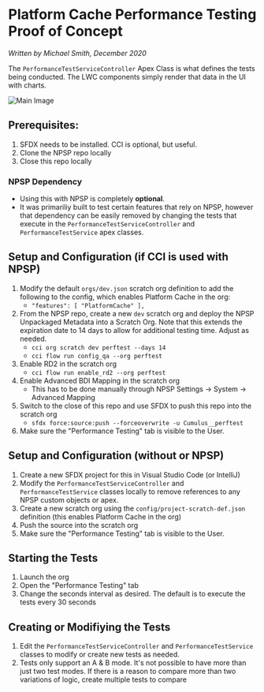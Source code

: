 # Platform Cache Performance Testing Proof of Concept
_Written by Michael Smith, December 2020_

The `PerformanceTestServiceController` Apex Class is what defines the tests being conducted. The LWC components simply render that data in the UI with charts.

![Main Image](https://github.com/force2b/Performance-Tester-AB/blob/main/images/PerfTestPage.png)

## Prerequisites:
1. SFDX needs to be installed. CCI is optional, but useful.
2. Clone the NPSP repo locally
3. Close this repo locally

### NPSP Dependency
- Using this with NPSP is completely **optional**.
- It was primariliy built to test certain features that rely on NPSP, however that dependency can be easily removed by changing the tests that execute in the `PerformanceTestServiceController` and `PerformanceTestService` apex classes. 

## Setup and Configuration (if CCI is used with NPSP)
1. Modify the default `orgs/dev.json` scratch org definition to add the following to the config, which enables Platform Cache in the org:
   - `"features": [ "PlatformCache" ],`
1. From the NPSP repo, create a new `dev` scratch org and deploy the NPSP Unpackaged Metadata into a Scratch Org. Note that this extends the expiration date to 14 days to allow for additional testing time. Adjust as needed.
   - `cci org scratch dev perftest --days 14` 
   - `cci flow run config_qa --org perftest`
2. Enable RD2 in the scratch org
   - `cci flow run enable_rd2 --org perftest`
3. Enable Advanced BDI Mapping in the scratch org
   -  This has to be done manually through NPSP Settings -> System -> Advanced Mapping
4. Switch to the close of this repo and use SFDX to push this repo into the scratch org
   - `sfdx force:source:push --forceoverwrite -u Cumulus__perftest`
5. Make sure the "Performance Testing" tab is visible to the User. 

## Setup and Configuration (without or NPSP)
1. Create a new SFDX project for this in Visual Studio Code (or IntelliJ)
2. Modify the `PerformanceTestServiceController` and `PerformanceTestService` classes locally to remove references to any NPSP custom objects or apex.
3. Create a new scratch org using the `config/project-scratch-def.json` definition (this enables Platform Cache in the org)
4. Push the source into the scratch org
5. Make sure the "Performance Testing" tab is visible to the User. 

## Starting the Tests
1. Launch the org
2. Open the "Performance Testing" tab
3. Change the seconds interval as desired. The default is to execute the tests every 30 seconds

## Creating or Modifiying the Tests
1. Edit the `PerformanceTestServiceController` and `PerformanceTestService` classes to modify or create new tests as needed.
2. Tests only support an A & B mode. It's not possible to have more than just two test modes. If there is a reason to compare more than two variations of logic, create multiple tests to compare
